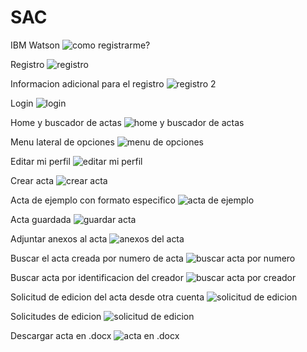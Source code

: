 # SAC

IBM Watson
![como registrarme?](https://raw.githubusercontent.com/juxxon23/SAC/master/src/static/screenshots/1.png)

Registro
![registro](https://raw.githubusercontent.com/juxxon23/SAC/master/src/static/screenshots/2.png)

Informacion adicional para el registro
![registro 2](https://raw.githubusercontent.com/juxxon23/SAC/master/src/static/screenshots/3.png)

Login
![login](https://raw.githubusercontent.com/juxxon23/SAC/master/src/static/screenshots/4.png)

Home y buscador de actas
![home y buscador de actas](https://raw.githubusercontent.com/juxxon23/SAC/master/src/static/screenshots/5.png)

Menu lateral de opciones
![menu de opciones](https://raw.githubusercontent.com/juxxon23/SAC/master/src/static/screenshots/6.png)

Editar mi perfil
![editar mi perfil](https://raw.githubusercontent.com/juxxon23/SAC/master/src/static/screenshots/7.png)

Crear acta
![crear acta](https://raw.githubusercontent.com/juxxon23/SAC/master/src/static/screenshots/8.png)

Acta de ejemplo con formato especifico
![acta de ejemplo](https://raw.githubusercontent.com/juxxon23/SAC/master/src/static/screenshots/9.png)

Acta guardada
![guardar acta](https://raw.githubusercontent.com/juxxon23/SAC/master/src/static/screenshots/10.png)

Adjuntar anexos al acta
![anexos del acta](https://raw.githubusercontent.com/juxxon23/SAC/master/src/static/screenshots/11.png)

Buscar el acta creada por numero de acta
![buscar acta por numero](https://raw.githubusercontent.com/juxxon23/SAC/master/src/static/screenshots/12.png)

Buscar acta por identificacion del creador
![buscar acta por creador](https://raw.githubusercontent.com/juxxon23/SAC/master/src/static/screenshots/13.png)

Solicitud de edicion del acta desde otra cuenta
![solicitud de edicion](https://raw.githubusercontent.com/juxxon23/SAC/master/src/static/screenshots/14.png)

Solicitudes de edicion
![solicitud de edicion](https://raw.githubusercontent.com/juxxon23/SAC/master/src/static/screenshots/15.png)

Descargar acta en .docx
![acta en .docx](https://raw.githubusercontent.com/juxxon23/SAC/master/src/static/screenshots/16.png)